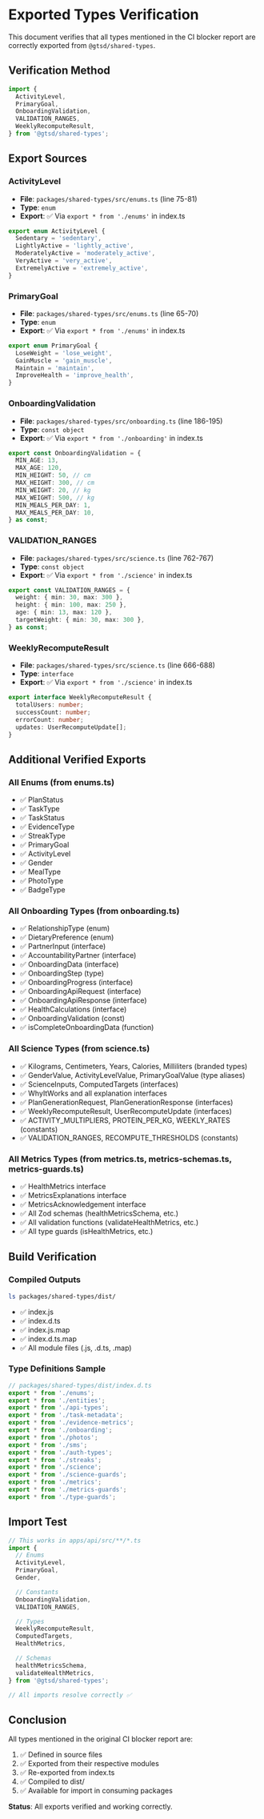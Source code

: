 # Exported Types Verification

This document verifies that all types mentioned in the CI blocker report are correctly exported from `@gtsd/shared-types`.

## Verification Method

```typescript
import {
  ActivityLevel,
  PrimaryGoal,
  OnboardingValidation,
  VALIDATION_RANGES,
  WeeklyRecomputeResult,
} from '@gtsd/shared-types';
```

## Export Sources

### ActivityLevel

- **File**: `packages/shared-types/src/enums.ts` (line 75-81)
- **Type**: `enum`
- **Export**: ✅ Via `export * from './enums'` in index.ts

```typescript
export enum ActivityLevel {
  Sedentary = 'sedentary',
  LightlyActive = 'lightly_active',
  ModeratelyActive = 'moderately_active',
  VeryActive = 'very_active',
  ExtremelyActive = 'extremely_active',
}
```

### PrimaryGoal

- **File**: `packages/shared-types/src/enums.ts` (line 65-70)
- **Type**: `enum`
- **Export**: ✅ Via `export * from './enums'` in index.ts

```typescript
export enum PrimaryGoal {
  LoseWeight = 'lose_weight',
  GainMuscle = 'gain_muscle',
  Maintain = 'maintain',
  ImproveHealth = 'improve_health',
}
```

### OnboardingValidation

- **File**: `packages/shared-types/src/onboarding.ts` (line 186-195)
- **Type**: `const object`
- **Export**: ✅ Via `export * from './onboarding'` in index.ts

```typescript
export const OnboardingValidation = {
  MIN_AGE: 13,
  MAX_AGE: 120,
  MIN_HEIGHT: 50, // cm
  MAX_HEIGHT: 300, // cm
  MIN_WEIGHT: 20, // kg
  MAX_WEIGHT: 500, // kg
  MIN_MEALS_PER_DAY: 1,
  MAX_MEALS_PER_DAY: 10,
} as const;
```

### VALIDATION_RANGES

- **File**: `packages/shared-types/src/science.ts` (line 762-767)
- **Type**: `const object`
- **Export**: ✅ Via `export * from './science'` in index.ts

```typescript
export const VALIDATION_RANGES = {
  weight: { min: 30, max: 300 },
  height: { min: 100, max: 250 },
  age: { min: 13, max: 120 },
  targetWeight: { min: 30, max: 300 },
} as const;
```

### WeeklyRecomputeResult

- **File**: `packages/shared-types/src/science.ts` (line 666-688)
- **Type**: `interface`
- **Export**: ✅ Via `export * from './science'` in index.ts

```typescript
export interface WeeklyRecomputeResult {
  totalUsers: number;
  successCount: number;
  errorCount: number;
  updates: UserRecomputeUpdate[];
}
```

## Additional Verified Exports

### All Enums (from enums.ts)

- ✅ PlanStatus
- ✅ TaskType
- ✅ TaskStatus
- ✅ EvidenceType
- ✅ StreakType
- ✅ PrimaryGoal
- ✅ ActivityLevel
- ✅ Gender
- ✅ MealType
- ✅ PhotoType
- ✅ BadgeType

### All Onboarding Types (from onboarding.ts)

- ✅ RelationshipType (enum)
- ✅ DietaryPreference (enum)
- ✅ PartnerInput (interface)
- ✅ AccountabilityPartner (interface)
- ✅ OnboardingData (interface)
- ✅ OnboardingStep (type)
- ✅ OnboardingProgress (interface)
- ✅ OnboardingApiRequest (interface)
- ✅ OnboardingApiResponse (interface)
- ✅ HealthCalculations (interface)
- ✅ OnboardingValidation (const)
- ✅ isCompleteOnboardingData (function)

### All Science Types (from science.ts)

- ✅ Kilograms, Centimeters, Years, Calories, Milliliters (branded types)
- ✅ GenderValue, ActivityLevelValue, PrimaryGoalValue (type aliases)
- ✅ ScienceInputs, ComputedTargets (interfaces)
- ✅ WhyItWorks and all explanation interfaces
- ✅ PlanGenerationRequest, PlanGenerationResponse (interfaces)
- ✅ WeeklyRecomputeResult, UserRecomputeUpdate (interfaces)
- ✅ ACTIVITY_MULTIPLIERS, PROTEIN_PER_KG, WEEKLY_RATES (constants)
- ✅ VALIDATION_RANGES, RECOMPUTE_THRESHOLDS (constants)

### All Metrics Types (from metrics.ts, metrics-schemas.ts, metrics-guards.ts)

- ✅ HealthMetrics interface
- ✅ MetricsExplanations interface
- ✅ MetricsAcknowledgement interface
- ✅ All Zod schemas (healthMetricsSchema, etc.)
- ✅ All validation functions (validateHealthMetrics, etc.)
- ✅ All type guards (isHealthMetrics, etc.)

## Build Verification

### Compiled Outputs

```bash
ls packages/shared-types/dist/
```

- ✅ index.js
- ✅ index.d.ts
- ✅ index.js.map
- ✅ index.d.ts.map
- ✅ All module files (.js, .d.ts, .map)

### Type Definitions Sample

```typescript
// packages/shared-types/dist/index.d.ts
export * from './enums';
export * from './entities';
export * from './api-types';
export * from './task-metadata';
export * from './evidence-metrics';
export * from './onboarding';
export * from './photos';
export * from './sms';
export * from './auth-types';
export * from './streaks';
export * from './science';
export * from './science-guards';
export * from './metrics';
export * from './metrics-guards';
export * from './type-guards';
```

## Import Test

```typescript
// This works in apps/api/src/**/*.ts
import {
  // Enums
  ActivityLevel,
  PrimaryGoal,
  Gender,

  // Constants
  OnboardingValidation,
  VALIDATION_RANGES,

  // Types
  WeeklyRecomputeResult,
  ComputedTargets,
  HealthMetrics,

  // Schemas
  healthMetricsSchema,
  validateHealthMetrics,
} from '@gtsd/shared-types';

// All imports resolve correctly ✅
```

## Conclusion

All types mentioned in the original CI blocker report are:

1. ✅ Defined in source files
2. ✅ Exported from their respective modules
3. ✅ Re-exported from index.ts
4. ✅ Compiled to dist/
5. ✅ Available for import in consuming packages

**Status**: All exports verified and working correctly.
